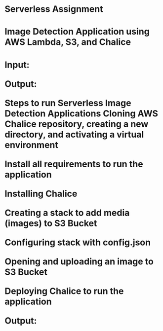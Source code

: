 <h1>Serverless Assignment<h1>

<h1>Image Detection Application using AWS Lambda, S3, and Chalice<h1>


Input:


Output:


Steps to run Serverless Image Detection Applications
Cloning AWS Chalice repository, creating a new directory, and activating a virtual environment



Install all requirements to run the application





Installing Chalice


Creating a stack to add media (images) to S3 Bucket



Configuring stack with config.json


Opening and uploading an image to S3 Bucket




Deploying Chalice to run the application


Output:


